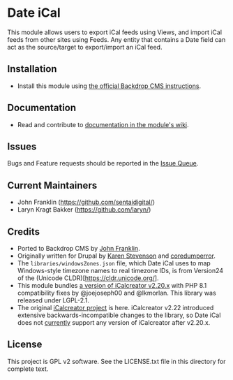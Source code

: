 # Date iCal

This module allows users to export iCal feeds using Views, and import iCal feeds
from other sites using Feeds. Any entity that contains a Date field can act as
the source/target to export/import an iCal feed.

## Installation

- Install this module using [the official Backdrop CMS instructions](https://backdropcms.org/guide/modules).

## Documentation

- Read and contribute to [documentation in the module's wiki](https://github.com/backdrop-contrib/date_ical/wiki).

## Issues

Bugs and Feature requests should be reported in the [Issue Queue](https://github.com/backdrop-contrib/date_ical/issues).

## Current Maintainers

- John Franklin (https://github.com/sentaidigital/)
- Laryn Kragt Bakker (https://github.com/laryn/)

## Credits

- Ported to Backdrop CMS by [John Franklin](https://github.com/sentaidigital).
- Originally written for Drupal by [Karen Stevenson](https://www.drupal.org/u/karens)
  and [coredumperror](https://www.drupal.org/u/coredumperror).
- The `libraries/windowsZones.json` file, which Date iCal uses to map
  Windows-style timezone names to real timezone IDs, is from Version24 of the
  (Unicode CLDR)[https://cldr.unicode.org/].
- This module bundles [a version of iCalcreator v2.20.x](https://github.com/joejoseph00/iCalcreator)
  with PHP 8.1 compatibility fixes by @joejoseph00 and @lkmorlan. This library
  was released under LGPL-2.1.
- The original [iCalcreator project]() is here. iCalcreator v2.22 introduced
  extensive backwards-incompatible changes to the library, so Date iCal does not
  [currently](https://github.com/backdrop-contrib/date_ical/issues/8#issuecomment-1889698040)
  support any version of iCalcreator after v2.20.x.

## License

This project is GPL v2 software. See the LICENSE.txt file in this directory for
complete text.

